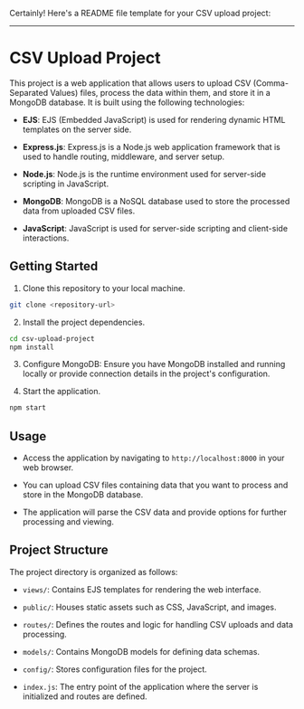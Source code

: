 Certainly! Here's a README file template for your CSV upload project:

---

# CSV Upload Project

This project is a web application that allows users to upload CSV (Comma-Separated Values) files, process the data within them, and store it in a MongoDB database. It is built using the following technologies:

- **EJS**: EJS (Embedded JavaScript) is used for rendering dynamic HTML templates on the server side.

- **Express.js**: Express.js is a Node.js web application framework that is used to handle routing, middleware, and server setup.

- **Node.js**: Node.js is the runtime environment used for server-side scripting in JavaScript.

- **MongoDB**: MongoDB is a NoSQL database used to store the processed data from uploaded CSV files.

- **JavaScript**: JavaScript is used for server-side scripting and client-side interactions.

## Getting Started

1. Clone this repository to your local machine.

```bash
git clone <repository-url>
```

2. Install the project dependencies.

```bash
cd csv-upload-project
npm install
```

3. Configure MongoDB: Ensure you have MongoDB installed and running locally or provide connection details in the project's configuration.

4. Start the application.

```bash
npm start
```

## Usage

- Access the application by navigating to `http://localhost:8000` in your web browser.

- You can upload CSV files containing data that you want to process and store in the MongoDB database.

- The application will parse the CSV data and provide options for further processing and viewing.

## Project Structure

The project directory is organized as follows:

- `views/`: Contains EJS templates for rendering the web interface.

- `public/`: Houses static assets such as CSS, JavaScript, and images.

- `routes/`: Defines the routes and logic for handling CSV uploads and data processing.

- `models/`: Contains MongoDB models for defining data schemas.

- `config/`: Stores configuration files for the project.

- `index.js`: The entry point of the application where the server is initialized and routes are defined.

